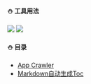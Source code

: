 #### :snowman: 工具用法
![](https://img.shields.io/badge/工具用法-01d7b4.svg) ![](https://img.shields.io/badge/编程语言-purple.svg)

#### :snowman: 目录
- [App Crawler](notes/App_Crawler.md)
- [Markdown自动生成Toc](notes/Markdown自动生成Toc.md)
 



